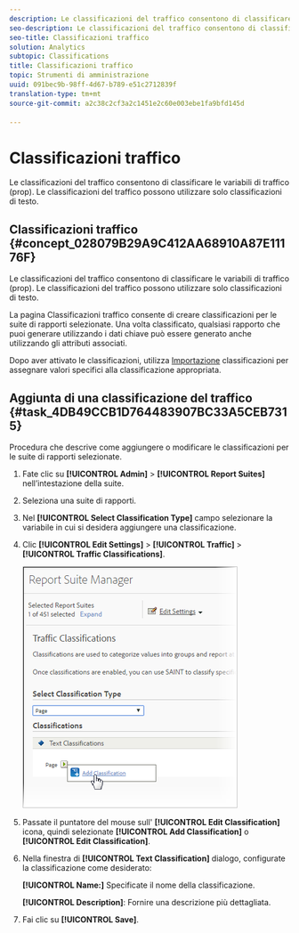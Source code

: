 ```yaml
---
description: Le classificazioni del traffico consentono di classificare le variabili di traffico (prop). Le classificazioni del traffico possono utilizzare solo classificazioni di testo.
seo-description: Le classificazioni del traffico consentono di classificare le variabili di traffico (prop). Le classificazioni del traffico possono utilizzare solo classificazioni di testo.
seo-title: Classificazioni traffico
solution: Analytics
subtopic: Classifications
title: Classificazioni traffico
topic: Strumenti di amministrazione
uuid: 091bec9b-98ff-4d67-b789-e51c2712839f
translation-type: tm+mt
source-git-commit: a2c38c2cf3a2c1451e2c60e003ebe1fa9bfd145d

---
```



# Classificazioni traffico

Le classificazioni del traffico consentono di classificare le variabili di traffico (prop). Le classificazioni del traffico possono utilizzare solo classificazioni di testo.

## Classificazioni traffico {#concept_028079B29A9C412AA68910A87E11176F}

Le classificazioni del traffico consentono di classificare le variabili di traffico (prop). Le classificazioni del traffico possono utilizzare solo classificazioni di testo.

La pagina Classificazioni traffico consente di creare classificazioni per le suite di rapporti selezionate. Una volta classificato, qualsiasi rapporto che puoi generare utilizzando i dati chiave può essere generato anche utilizzando gli attributi associati.

Dopo aver attivato le classificazioni, utilizza [Importazione](../../components/c-classifications2/c-classifications-importer/c-working-with-saint.md#concept_08ED8C7A86C64E7DA5DE3044BB94B2EA) classificazioni per assegnare valori specifici alla classificazione appropriata.

## Aggiunta di una classificazione del traffico {#task_4DB49CCB1D764483907BC33A5CEB7315}

<!-- 

t_classification_add_traffic.xml

 -->

Procedura che descrive come aggiungere o modificare le classificazioni per le suite di rapporti selezionate.

1. Fate clic su **[!UICONTROL Admin]** &gt; **[!UICONTROL Report Suites]** nell’intestazione della suite.
1. Seleziona una suite di rapporti.
1. Nel **[!UICONTROL Select Classification Type]** campo selezionare la variabile in cui si desidera aggiungere una classificazione.
1. Clic **[!UICONTROL Edit Settings]** &gt; **[!UICONTROL Traffic]** &gt; **[!UICONTROL Traffic Classifications]**.

   ![Informazioni sul passaggio](assets/traffic-classification.png)

1. Passate il puntatore del mouse sull' **[!UICONTROL Edit Classification]** icona, quindi selezionate **[!UICONTROL Add Classification]** o **[!UICONTROL Edit Classification]**.
1. Nella finestra di **[!UICONTROL Text Classification]** dialogo, configurate la classificazione come desiderato:

   **[!UICONTROL Name:]** Specificate il nome della classificazione.

   **[!UICONTROL Description]**: Fornire una descrizione più dettagliata.
1. Fai clic su **[!UICONTROL Save]**.

